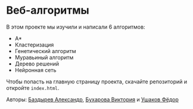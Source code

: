 # Веб-алгоритмы

В этом проекте мы изучили и написали 6 алгоритмов:

- A*
- Кластеризация
- Генетический алгоритм
- Муравьиный алгоритм
- Дерево решений
- Нейронная сеть

Чтобы попасть на главную страницу проекта, скачайте репозиторий и откройте `index.html`.

Авторы: [Баздырев Александр](https://vk.com/sasha.bazdyrev2013), [Бухарова Виктория](https://vk.com/sugarnotfound)
и [Ушаков Фёдор](https://vk.com/2slw4u)